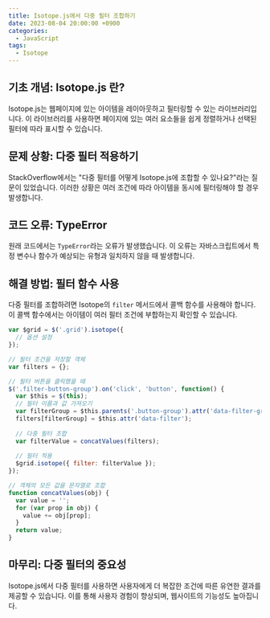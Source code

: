```yaml
---
title: Isotope.js에서 다중 필터 조합하기
date: 2023-08-04 20:00:00 +0900
categories:
  - JavaScript
tags:
  - Isotope
---
```


## 기초 개념: Isotope.js 란?

Isotope.js는 웹페이지에 있는 아이템을 레이아웃하고 필터링할 수 있는 라이브러리입니다. 이 라이브러리를 사용하면 페이지에 있는 여러 요소들을 쉽게 정렬하거나 선택된 필터에 따라 표시할 수 있습니다.

## 문제 상황: 다중 필터 적용하기

StackOverflow에서는 "다중 필터를 어떻게 Isotope.js에 조합할 수 있나요?"라는 질문이 있었습니다. 이러한 상황은 여러 조건에 따라 아이템을 동시에 필터링해야 할 경우 발생합니다.

## 코드 오류: TypeError

원래 코드에서는 `TypeError`라는 오류가 발생했습니다. 이 오류는 자바스크립트에서 특정 변수나 함수가 예상되는 유형과 일치하지 않을 때 발생합니다.

## 해결 방법: 필터 함수 사용

다중 필터를 조합하려면 Isotope의 `filter` 메서드에서 콜백 함수를 사용해야 합니다. 이 콜백 함수에서는 아이템이 여러 필터 조건에 부합하는지 확인할 수 있습니다. 

```javascript
var $grid = $('.grid').isotope({
  // 옵션 설정
});

// 필터 조건을 저장할 객체
var filters = {};

// 필터 버튼을 클릭했을 때
$('.filter-button-group').on('click', 'button', function() {
  var $this = $(this);
  // 필터 이름과 값 가져오기
  var filterGroup = $this.parents('.button-group').attr('data-filter-group');
  filters[filterGroup] = $this.attr('data-filter');
  
  // 다중 필터 조합
  var filterValue = concatValues(filters);
  
  // 필터 적용
  $grid.isotope({ filter: filterValue });
});

// 객체의 모든 값을 문자열로 조합
function concatValues(obj) {
  var value = '';
  for (var prop in obj) {
    value += obj[prop];
  }
  return value;
}
```

## 마무리: 다중 필터의 중요성

Isotope.js에서 다중 필터를 사용하면 사용자에게 더 복잡한 조건에 따른 유연한 결과를 제공할 수 있습니다. 이를 통해 사용자 경험이 향상되며, 웹사이트의 기능성도 높아집니다.